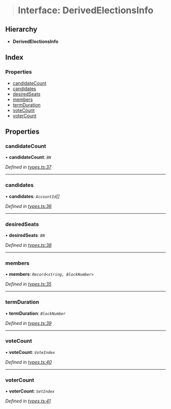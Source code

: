 > # Interface: DerivedElectionsInfo

## Hierarchy

* **DerivedElectionsInfo**

## Index

### Properties

* [candidateCount](_types_.derivedelectionsinfo.md#candidatecount)
* [candidates](_types_.derivedelectionsinfo.md#candidates)
* [desiredSeats](_types_.derivedelectionsinfo.md#desiredseats)
* [members](_types_.derivedelectionsinfo.md#members)
* [termDuration](_types_.derivedelectionsinfo.md#termduration)
* [voteCount](_types_.derivedelectionsinfo.md#votecount)
* [voterCount](_types_.derivedelectionsinfo.md#votercount)

## Properties

###  candidateCount

• **candidateCount**: *`BN`*

*Defined in [types.ts:37](https://github.com/polkadot-js/api/blob/5e0f62c/packages/api-derive/src/types.ts#L37)*

___

###  candidates

• **candidates**: *`AccountId`[]*

*Defined in [types.ts:36](https://github.com/polkadot-js/api/blob/5e0f62c/packages/api-derive/src/types.ts#L36)*

___

###  desiredSeats

• **desiredSeats**: *`BN`*

*Defined in [types.ts:38](https://github.com/polkadot-js/api/blob/5e0f62c/packages/api-derive/src/types.ts#L38)*

___

###  members

• **members**: *`Record<string, BlockNumber>`*

*Defined in [types.ts:35](https://github.com/polkadot-js/api/blob/5e0f62c/packages/api-derive/src/types.ts#L35)*

___

###  termDuration

• **termDuration**: *`BlockNumber`*

*Defined in [types.ts:39](https://github.com/polkadot-js/api/blob/5e0f62c/packages/api-derive/src/types.ts#L39)*

___

###  voteCount

• **voteCount**: *`VoteIndex`*

*Defined in [types.ts:40](https://github.com/polkadot-js/api/blob/5e0f62c/packages/api-derive/src/types.ts#L40)*

___

###  voterCount

• **voterCount**: *`SetIndex`*

*Defined in [types.ts:41](https://github.com/polkadot-js/api/blob/5e0f62c/packages/api-derive/src/types.ts#L41)*